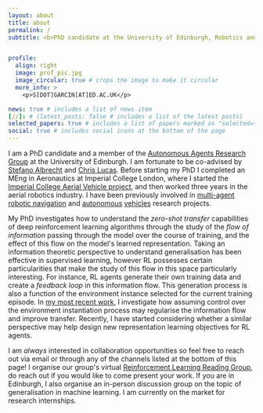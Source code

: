 ```yaml
---
layout: about
title: about
permalink: /
subtitle: <b>PhD candidate at the University of Edinburgh, Robotics and Autonomous systems CDT</b>


profile:
  align: right
  image: prof_pic.jpg
  image_circular: true # crops the image to make it circular
  more_info: >
    <p>S[DOT]GARCIN[AT]ED.AC.UK</p>

news: true # includes a list of news item
[//]: # (latest_posts: false # includes a list of the latest posts)
selected_papers: true # includes a list of papers marked as "selected={true}"
social: true # includes social icons at the bottom of the page
---
```


I am a PhD candidate and a member of the [Autonomous Agents Research Group](https://agents.inf.ed.ac.uk/) at the University of Edinburgh. I am fortunate to be co-advised by [Stefano Albrecht](https://agents.inf.ed.ac.uk/stefano-albrecht/) and [Chris Lucas](https://lucaslab-uoe.github.io/members/chris/). Before starting my PhD I completed an MEng in Aeronautics at Imperial College London, where I started the [Imperial College Aerial Vehicle project](https://icavproject.wordpress.com), and then worked three years in the aerial robotics industry. I have been previously involved in [multi-agent robotic navigation](https://ieeexplore.ieee.org/abstract/document/9143181) and [autonomous](https://github.com/uoe-agents/IGP2) [vehicles](https://ieeexplore.ieee.org/abstract/document/9636279) research projects.

My PhD investigates how to understand the _zero-shot transfer_ capabilities of deep reinforcement learning algorithms through the study of the _flow of information_ passing through the model over the course of training, and the effect of this flow on the model's learned representation. Taking an information theoretic perspective to understand generalisation has been effective in supervised learning, however RL possesses certain particularities that make the study of this flow in this space particularly interesting. For instance, RL agents generate their own training data and create a _feedback loop_ in this information flow. This generation process is also a function of the environment instance selected for the current training episode. In [my most recent work](https://arxiv.org/abs/2402.03479), I investigate how assuming control over the environment instantiation process may regularise the information flow and improve transfer. Recently, I have started considering whether a similar perspective may help design new representation learning objectives for RL agents.

I am _always_ interested in collaboration opportunities so feel free to reach out via email or through any of the channels listed at the bottom of this page! I organise our group's virtual [Reinforcement Learning Reading Group](https://agents.inf.ed.ac.uk/reading-group/), do reach out if you would like to come present your work. If you are in Edinburgh, I also organise an in-person discussion group on the topic of generalisation in machine learning. I am currently on the market for research internships.

[//]: # (Finally, the non-stationarity of the training distribution and its interdependence with the learned model challenges the assumptions made in prior work regarding information flow and generalisation, and as such part of this project investigates how to extend existing results to the reinforcement learning setting.)

[//]: # (subtitle: <p style="color:var&#40;--global-theme-color&#41;;">PhD candidate at the University of Edinburgh, Robotics and Autonomous systems CDT</p>)

[//]: # (subtitle: **PhD candidate at the University of Edinburgh, Robotics and Autonomous systems CDT**)
[//]: # (Link to your social media connections, too. This theme is set up to use [Font Awesome icons]&#40;https://fontawesome.com/&#41; and [Academicons]&#40;https://jpswalsh.github.io/academicons/&#41;, like the ones below. Add your Facebook, Twitter, LinkedIn, Google Scholar, or just disable all of them.)